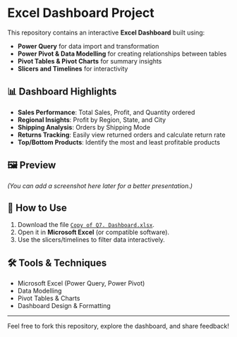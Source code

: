 # Excel Dashboard Project

This repository contains an interactive **Excel Dashboard** built using:

- **Power Query** for data import and transformation  
- **Power Pivot & Data Modelling** for creating relationships between tables  
- **Pivot Tables & Pivot Charts** for summary insights  
- **Slicers and Timelines** for interactivity  

## 📊 Dashboard Highlights
- **Sales Performance**: Total Sales, Profit, and Quantity ordered
- **Regional Insights**: Profit by Region, State, and City
- **Shipping Analysis**: Orders by Shipping Mode
- **Returns Tracking**: Easily view returned orders and calculate return rate
- **Top/Bottom Products**: Identify the most and least profitable products

## 🖼️ Preview
_(You can add a screenshot here later for a better presentation.)_

## 🚀 How to Use
1. Download the file [`Copy of Q7. Dashboard.xlsx`](./Copy%20of%20Q7.%20Dashboard(Power%20Query,Power%20Pivot,Data%20Modelling,Pivot%20tables%20and%20charts,slicers).xlsx).
2. Open it in **Microsoft Excel** (or compatible software).
3. Use the slicers/timelines to filter data interactively.

## 🛠️ Tools & Techniques
- Microsoft Excel (Power Query, Power Pivot)
- Data Modelling
- Pivot Tables & Charts
- Dashboard Design & Formatting

---

Feel free to fork this repository, explore the dashboard, and share feedback!

